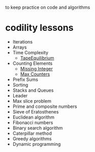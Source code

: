 to keep practice on code and algorithms

# codility lessons
- Iterations
- Arrays
- Time Complexity
    - [TapeEquilibrium](https://github.com/minh364/algorithms/blob/master/TapeEquilibrium.py)
- Counting Elements
    - [Missing Integer](https://github.com/minh364/algorithms/blob/master/MissingInteger.py)
    - [Max Counters](https://github.com/minh364/algorithms/blob/master/MaxCounters.py)
- Prefix Sums
- Sorting
- Stacks and Queues
- Leader
- Max slice problem
- Prime and composite numbers
- Sieve of Eratosthenes
- Euclidean algorithm
- Fibonacci numbers
- Binary search algorithm
- Caterpillar method
- Greedy algorithms
- Dynamic programming
